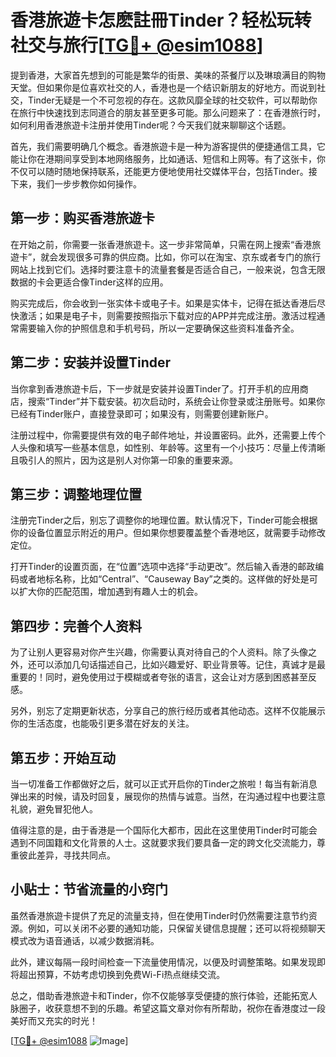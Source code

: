 # 香港旅遊卡怎麽註冊Tinder？轻松玩转社交与旅行[[TG💪+ @esim1088](https://t.me/s/esim1088)]

提到香港，大家首先想到的可能是繁华的街景、美味的茶餐厅以及琳琅满目的购物天堂。但如果你是位喜欢社交的人，香港也是一个结识新朋友的好地方。而说到社交，Tinder无疑是一个不可忽视的存在。这款风靡全球的社交软件，可以帮助你在旅行中快速找到志同道合的朋友甚至更多可能。那么问题来了：在香港旅行时，如何利用香港旅遊卡注册并使用Tinder呢？今天我们就来聊聊这个话题。

首先，我们需要明确几个概念。香港旅遊卡是一种为游客提供的便捷通信工具，它能让你在港期间享受到本地网络服务，比如通话、短信和上网等。有了这张卡，你不仅可以随时随地保持联系，还能更方便地使用社交媒体平台，包括Tinder。接下来，我们一步步教你如何操作。

## 第一步：购买香港旅遊卡

在开始之前，你需要一张香港旅遊卡。这一步非常简单，只需在网上搜索“香港旅遊卡”，就会发现很多可靠的供应商。比如，你可以在淘宝、京东或者专门的旅行网站上找到它们。选择时要注意卡的流量套餐是否适合自己，一般来说，包含无限数据的卡会更适合像Tinder这样的应用。

购买完成后，你会收到一张实体卡或电子卡。如果是实体卡，记得在抵达香港后尽快激活；如果是电子卡，则需要按照指示下载对应的APP并完成注册。激活过程通常需要输入你的护照信息和手机号码，所以一定要确保这些资料准备齐全。

## 第二步：安装并设置Tinder

当你拿到香港旅遊卡后，下一步就是安装并设置Tinder了。打开手机的应用商店，搜索“Tinder”并下载安装。初次启动时，系统会让你登录或注册账号。如果你已经有Tinder账户，直接登录即可；如果没有，则需要创建新账户。

注册过程中，你需要提供有效的电子邮件地址，并设置密码。此外，还需要上传个人头像和填写一些基本信息，如性别、年龄等。这里有一个小技巧：尽量上传清晰且吸引人的照片，因为这是别人对你第一印象的重要来源。

## 第三步：调整地理位置

注册完Tinder之后，别忘了调整你的地理位置。默认情况下，Tinder可能会根据你的设备位置显示附近的用户。但如果你想要覆盖整个香港地区，就需要手动修改定位。

打开Tinder的设置页面，在“位置”选项中选择“手动更改”。然后输入香港的邮政编码或者地标名称，比如“Central”、“Causeway Bay”之类的。这样做的好处是可以扩大你的匹配范围，增加遇到有趣人士的机会。

## 第四步：完善个人资料

为了让别人更容易对你产生兴趣，你需要认真对待自己的个人资料。除了头像之外，还可以添加几句话描述自己，比如兴趣爱好、职业背景等。记住，真诚才是最重要的！同时，避免使用过于模糊或者夸张的语言，这会让对方感到困惑甚至反感。

另外，别忘了定期更新状态，分享自己的旅行经历或者其他动态。这样不仅能展示你的生活态度，也能吸引更多潜在好友的关注。

## 第五步：开始互动

当一切准备工作都做好之后，就可以正式开启你的Tinder之旅啦！每当有新消息弹出来的时候，请及时回复，展现你的热情与诚意。当然，在沟通过程中也要注意礼貌，避免冒犯他人。

值得注意的是，由于香港是一个国际化大都市，因此在这里使用Tinder时可能会遇到不同国籍和文化背景的人士。这就要求我们要具备一定的跨文化交流能力，尊重彼此差异，寻找共同点。

## 小贴士：节省流量的小窍门

虽然香港旅遊卡提供了充足的流量支持，但在使用Tinder时仍然需要注意节约资源。例如，可以关闭不必要的通知功能，只保留关键信息提醒；还可以将视频聊天模式改为语音通话，以减少数据消耗。

此外，建议每隔一段时间检查一下流量使用情况，以便及时调整策略。如果发现即将超出预算，不妨考虑切换到免费Wi-Fi热点继续交流。

总之，借助香港旅遊卡和Tinder，你不仅能够享受便捷的旅行体验，还能拓宽人脉圈子，收获意想不到的乐趣。希望这篇文章对你有所帮助，祝你在香港度过一段美好而又充实的时光！

[[TG💪+ @esim1088](https://t.me/s/esim1088) ![Image](https://i.postimg.cc/4NQfJmqS/Snipaste-2025-05-13-00-14-12.png)]
